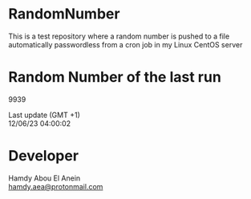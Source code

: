 # RandomNumber    
This is a test repository where a random number is pushed to a file automatically passwordless from a cron job in my Linux CentOS server    
# Random Number of the last run   
9939
      
Last update (GMT +1)    
12/06/23 04:00:02
# Developer    
Hamdy Abou El Anein   
hamdy.aea@protonmail.com
